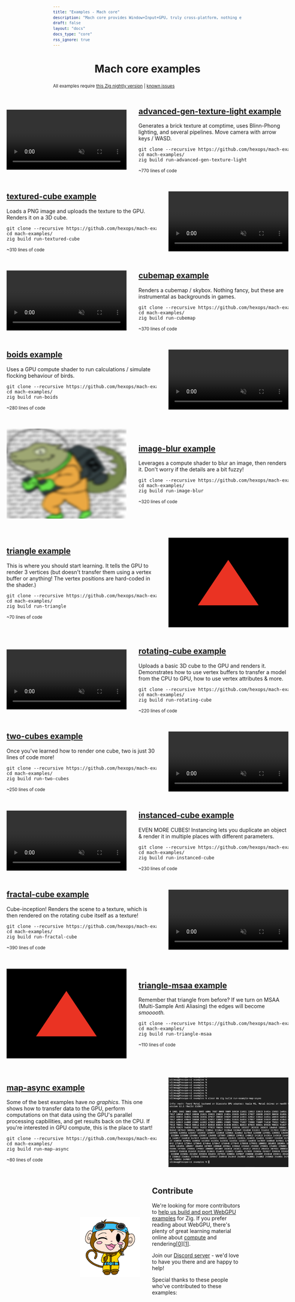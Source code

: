 ```yaml
---
title: "Examples - Mach core"
description: "Mach core provides Window+Input+GPU, truly cross-platform, nothing else. Get started in under 60s with these examples."
draft: false
layout: "docs"
docs_type: "core"
rss_ignore: true
---
```


<style>
.p-section {
    display: flex;
    flex-direction: row;
    margin-top: 3rem;
    align-items: center;
    justify-content: center;
}
.p-section-highlight {
    margin-top: 4rem;
    margin-bottom: 2rem;
}
.p-section-right {
    margin-left: 2rem;
}
.p-section-left {
    margin-right: 2rem;
}
.p-img-left {
    height: 10rem;
    margin-left: 4.5rem;
}
.p-img-right {
    height: 10rem;
    margin-right: 4.5rem;
}
.p-logo { margin-right: 3rem; margin-top: 2rem; }
.p-logo>img {
    height: 10rem;
    width: 100%;
}

h2 {
    text-align: left;
    margin-top: 0;
}
pre {
    max-width: 25rem;
    font-size: 12px;
}

@media (max-width:700px) {
    .p-warning { margin-top: 0; }
    .p-logo { margin: auto; margin-top: 0; margin-bottom: -2rem; }
    .p-logo img { margin-top: -1rem; }
    .p-section { margin-top: 4rem; flex-direction: column; }
    .p-section h2 { text-align: center; }
    .p-section-right { margin-left: 0; }
    .p-section-left { margin-right: 0; }
    .p-section small { margin: 0; display: block; text-align: center; }
    .p-img-left { margin: auto; margin-top: 2rem; margin-bottom: -1rem; height: 6rem; }
    .p-img-right { margin: auto; margin-bottom: 2rem; margin-top: -1rem; height: 6rem; }
    .p-section iframe {
        width: 100%;
        height: 15rem;
    }
}

.animated-demo > video, .static-demo > img {
    min-width: 20rem;
    max-width: 20rem;
}
</style>

<h1 align="center">Mach core examples</h1>

<small style="margin-top: 0rem; text-align: center;">
    All examples require <a href="https://github.com/hexops/mach#supported-zig-version">this Zig nightly version</a> | <a href="/about/known-issues">known issues</a>
</small>

<div class="p-section">
    <a class="animated-demo" href="/core-example/advanced-gen-texture-light.mp4">
        <video autoplay loop muted>
        <source src="/core-example/advanced-gen-texture-light.mp4" type="video/mp4">
        </video>
    </a>
    <div class="p-section-right">
        <h2><a href="https://github.com/hexops/mach-examples/tree/main/core/advanced-gen-texture-light">advanced-gen-texture-light example</a></h2>
        <p>Generates a brick texture at comptime, uses Blinn-Phong lighting, and several pipelines. Move camera with arrow keys / WASD.</p>
        <div>
<code><pre class="code">
git clone --recursive https://github.com/hexops/mach-examples
cd mach-examples/
zig build run-advanced-gen-texture-light
</pre></code>
        </div>
        <small>~770 lines of code</small>
    </div>
</div>

<div class="p-section">
    <div class="p-section-left">
        <h2><a href="https://github.com/hexops/mach-examples/tree/main/core/textured-cube">textured-cube example</a></h2>
        <p>Loads a PNG image and uploads the texture to the GPU. Renders it on a 3D cube.</p>
        <div>
<code><pre class="code">
git clone --recursive https://github.com/hexops/mach-examples
cd mach-examples/
zig build run-textured-cube
</pre></code>
        </div>
        <small>~310 lines of code</small>
    </div>
    <a class="animated-demo" href="/core-example/textured-cube.mp4">
        <video autoplay loop muted>
        <source src="/core-example/textured-cube.mp4" type="video/mp4">
        </video>
    </a>
</div>

<div class="p-section">
    <a class="animated-demo" href="/core-example/cubemap.mp4">
        <video autoplay loop muted>
        <source src="/core-example/cubemap.mp4" type="video/mp4">
        </video>
    </a>
    <div class="p-section-right">
        <h2><a href="https://github.com/hexops/mach-examples/tree/main/core/cubemap">cubemap example</a></h2>
        <p>Renders a cubemap / skybox. Nothing fancy, but these are instrumental as backgrounds in games.</p>
        <div>
<code><pre class="code">
git clone --recursive https://github.com/hexops/mach-examples
cd mach-examples/
zig build run-cubemap
</pre></code>
        </div>
        <small>~370 lines of code</small>
    </div>
</div>

<div class="p-section">
    <div class="p-section-left">
        <h2><a href="https://github.com/hexops/mach-examples/tree/main/core/boids">boids example</a></h2>
        <p>Uses a GPU compute shader to run calculations / simulate flocking behaviour of birds.</p>
        <div>
<code><pre class="code">
git clone --recursive https://github.com/hexops/mach-examples
cd mach-examples/
zig build run-boids
</pre></code>
        </div>
        <small>~280 lines of code</small>
    </div>
    <a class="animated-demo" href="/core-example/boids.mp4">
        <video autoplay loop muted>
        <source src="/core-example/boids.mp4" type="video/mp4">
        </video>
    </a>
</div>

<div class="p-section">
    <a class="static-demo" href="/core-example/image-blur.png">
        <img src="/core-example/image-blur.png" />
    </a>
    <div class="p-section-right">
        <h2><a href="https://github.com/hexops/mach-examples/tree/main/core/image-blur">image-blur example</a></h2>
        <p>Leverages a compute shader to blur an image, then renders it. Don't worry if the details are a bit fuzzy!</p>
        <div>
<code><pre class="code">
git clone --recursive https://github.com/hexops/mach-examples
cd mach-examples/
zig build run-image-blur
</pre></code>
        </div>
        <small>~320 lines of code</small>
    </div>
</div>

<div class="p-section">
    <div class="p-section-left">
        <h2><a href="https://github.com/hexops/mach-examples/tree/main/core/triangle">triangle example</a></h2>
        <p>This is where you should start learning. It tells the GPU to render 3 vertices (but doesn't transfer them using a vertex buffer or anything! The vertex positions are hard-coded in the shader.)</p>
        <div>
<code><pre class="code">
git clone --recursive https://github.com/hexops/mach-examples
cd mach-examples/
zig build run-triangle
</pre></code>
        </div>
        <small>~70 lines of code</small>
    </div>
    <a class="static-demo" href="/core-example/triangle.png">
        <img src="/core-example/triangle.png" />
    </a>
</div>

<div class="p-section">
    <a class="animated-demo" href="/core-example/rotating-cube.mp4">
        <video autoplay loop muted>
        <source src="/core-example/rotating-cube.mp4" type="video/mp4">
        </video>
    </a>
    <div class="p-section-right">
        <h2><a href="https://github.com/hexops/mach-examples/tree/main/core/rotating-cube">rotating-cube example</a></h2>
        <p>Uploads a basic 3D cube to the GPU and renders it. Demonstrates how to use vertex buffers to transfer a model from the CPU to GPU, how to use vertex attributes & more.</p>
        <div>
<code><pre class="code">
git clone --recursive https://github.com/hexops/mach-examples
cd mach-examples/
zig build run-rotating-cube
</pre></code>
        </div>
        <small>~220 lines of code</small>
    </div>
</div>

<div class="p-section">
    <div class="p-section-left">
        <h2><a href="https://github.com/hexops/mach-examples/tree/main/core/two-cubes">two-cubes example</a></h2>
        <p>Once you've learned how to render one cube, two is just 30 lines of code more!</p>
        <div>
<code><pre class="code">
git clone --recursive https://github.com/hexops/mach-examples
cd mach-examples/
zig build run-two-cubes
</pre></code>
        </div>
        <small>~250 lines of code</small>
    </div>
    <a class="animated-demo" href="/core-example/two-cubes.mp4">
        <video autoplay loop muted>
        <source src="/core-example/two-cubes.mp4" type="video/mp4">
        </video>
    </a>
</div>

<div class="p-section">
    <a class="animated-demo" href="/core-example/instanced-cube.mp4">
        <video autoplay loop muted>
        <source src="/core-example/instanced-cube.mp4" type="video/mp4">
        </video>
    </a>
    <div class="p-section-right">
        <h2><a href="https://github.com/hexops/mach-examples/tree/main/core/instanced-cube">instanced-cube example</a></h2>
        <p>EVEN MORE CUBES! Instancing lets you duplicate an object & render it in multiple places with different parameters.</p>
        <div>
<code><pre class="code">
git clone --recursive https://github.com/hexops/mach-examples
cd mach-examples/
zig build run-instanced-cube
</pre></code>
        </div>
        <small>~230 lines of code</small>
    </div>
</div>

<div class="p-section">
    <div class="p-section-left">
        <h2><a href="https://github.com/hexops/mach-examples/tree/main/core/fractal-cube">fractal-cube example</a></h2>
        <p>Cube-inception! Renders the scene to a texture, which is then rendered on the rotating cube itself as a texture!</p>
        <div>
<code><pre class="code">
git clone --recursive https://github.com/hexops/mach-examples
cd mach-examples/
zig build run-fractal-cube
</pre></code>
        </div>
        <small>~390 lines of code</small>
    </div>
    <a class="animated-demo" href="/core-example/fractal-cube.mp4">
        <video autoplay loop muted>
        <source src="/core-example/fractal-cube.mp4" type="video/mp4">
        </video>
    </a>
</div>

<div class="p-section">
    <a class="static-demo" href="/core-example/triangle-msaa.png">
        <img src="/core-example/triangle-msaa.png" />
    </a>
    <div class="p-section-right">
        <h2><a href="https://github.com/hexops/mach-examples/tree/main/core/triangle-msaa">triangle-msaa example</a></h2>
        <p>Remember that triangle from before? If we turn on MSAA (Multi-Sample Anti Aliasing) the edges will become <em>smooooth.</em></p>
        <div>
<code><pre class="code">
git clone --recursive https://github.com/hexops/mach-examples
cd mach-examples/
zig build run-triangle-msaa
</pre></code>
        </div>
        <small>~110 lines of code</small>
    </div>
</div>

<div class="p-section">
    <div class="p-section-left">
        <h2><a href="https://github.com/hexops/mach-examples/tree/main/core/map-async">map-async example</a></h2>
        <p>Some of the best examples have <em>no graphics</em>. This one shows how to transfer data to the GPU, perform computations on that data using the GPU's parallel processing capbilities, and get results back on the CPU. If you're interested in GPU compute, this is the place to start!</p>
        <div>
<code><pre class="code">
git clone --recursive https://github.com/hexops/mach-examples
cd mach-examples/
zig build run-map-async
</pre></code>
        </div>
        <small>~80 lines of code</small>
    </div>
    <a class="static-demo" href="/core-example/map-async.png">
        <img src="/core-example/map-async.png" />
    </a>
</div>


<div class="p-section">
    <img class="p-img-left" src="/img/wrench.svg"></img>
    <div class="p-section-right">
        <h2>Contribute</h2>
        <p>We're looking for more contributors to <a href="https://github.com/hexops/mach/issues/230">help us build and port WebGPU examples</a> for Zig. If you prefer reading about WebGPU, there's plenty of great learning material online about <a href="https://surma.dev/things/webgpu/">compute</a> and rendering[<a href="https://twitter.com/Tojiro/status/1549852280270102528">0</a>][<a href="https://alain.xyz/blog/raw-webgpu">1</a>].</p>
        <p>Join our <a href="https://discord.gg/XNG3NZgCqp">Discord server</a> - we'd love to have you there and are happy to help!</p>
        <p>Special thanks to these people who've contributed to these examples:</p>
        <div style="max-width: 40rem; text-align: left; margin-top: 1rem;">
            <a href="https://github.com/kdchambers"><img src="https://images.weserv.nl/?url=github.com/kdchambers.png?v=4&h=60&w=60&fit=cover&mask=circle&maxage=7d" width="60px" alt="" /></a>
            <a href="https://github.com/alichraghi"><img src="https://images.weserv.nl/?url=github.com/alichraghi.png?v=4&h=60&w=60&fit=cover&mask=circle&maxage=7d" width="60px" alt="" /></a>
            <a href="https://github.com/Andoryuuta"><img src="https://images.weserv.nl/?url=github.com/Andoryuuta.png?v=4&h=60&w=60&fit=cover&mask=circle&maxage=7d" width="60px" alt="" /></a>
            <a href="https://github.com/d3m1gd"><img src="https://images.weserv.nl/?url=github.com/d3m1gd.png?v=4&h=60&w=60&fit=cover&mask=circle&maxage=7d" width="60px" alt="" /></a>
            <a href="https://github.com/iddev5"><img src="https://images.weserv.nl/?url=github.com/iddev5.png?v=4&h=60&w=60&fit=cover&mask=circle&maxage=7d" width="60px" alt="" /></a>
            <a href="https://github.com/johanfforsberg"><img src="https://images.weserv.nl/?url=github.com/johanfforsberg.png?v=4&h=60&w=60&fit=cover&mask=circle&maxage=7d" width="60px" alt="" /></a>
            <a href="https://github.com/lucasromanosantos"><img src="https://images.weserv.nl/?url=github.com/lucasromanosantos.png?v=4&h=60&w=60&fit=cover&mask=circle&maxage=7d" width="60px" alt="" /></a>
            <a href="https://github.com/NewbLuck"><img src="https://images.weserv.nl/?url=github.com/NewbLuck.png?v=4&h=60&w=60&fit=cover&mask=circle&maxage=7d" width="60px" alt="" /></a>
            <a href="https://github.com/PiergiorgioZagaria"><img src="https://images.weserv.nl/?url=github.com/PiergiorgioZagaria.png?v=4&h=60&w=60&fit=cover&mask=circle&maxage=7d" width="60px" alt="" /></a>
        </div>
    </div>
</div>